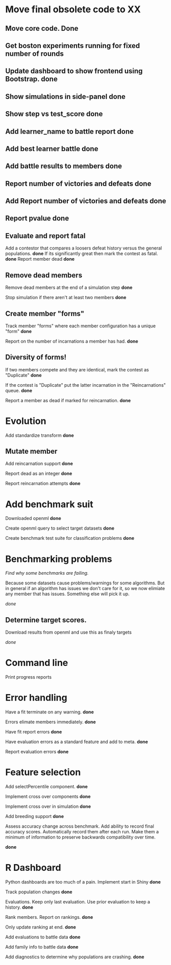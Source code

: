 # Move final obsolete code to XX

## Move core code. **Done**

## Get boston experiments running for fixed number of rounds

## Update dashboard to show frontend using Bootstrap. **done**

## Show simulations in side-panel **done**

## Show step vs test_score **done**

## Add learner_name to battle report **done**

## Add best learner battle **done**

## Add battle results to members **done**

## Report number of victories and defeats **done**

## Add Report number of victories and defeats **done**

## Report pvalue **done**

## Evaluate and report fatal

Add a contestor that compares a loosers defeat history versus the general populations. **done**
If its significantly great then mark the contest as fatal. **done**
Report member dead **done**

## Remove dead members

Remove dead members at the end of a simulation step **done**

Stop simulation if there aren't at least two members **done**

## Create member "forms"

Track member "forms" where each member configuration has a unique "form" **done**

Report on the number of incarnations a member has had. **done**

## Diversity of forms!

If two members compete and they are identical, mark the contest as "Duplicate" **done**

If the contest is "Duplicate" put the latter incarnation in the "Reincarnations" queue. **done**

Report a member as dead if marked for reincarnation. **done**

# Evolution

Add standardize transform **done**

## Mutate member

Add reincarnation support **done**

Report dead as an integer **done**

Report reincarnation attempts **done**

# Add benchmark suit

Downloaded openml **done**

Create openml query to select target datasets **done**

Create benchmark test suite for classification problems **done**

# Benchmarking problems

*Find why some benchmarks are failing.*

Because some datasets cause problems/warnings for some algorithms. But in general if an algorithm has issues we don't
care for it, so we now elimiate any member that has issues. Something else will pick it up.

*done*

## Determine target scores.

Download results from openml and use this as finaly targets

*done*

# Command line

Print progress reports

# Error handling

Have a fit terminate on any warning. **done**

Errors elimate members immediately. **done**

Have fit report errors **done**

Have evaluation errors as a standard feature and add to meta. **done**

Report evaluation errors **done**

# Feature selection

Add selectPercentile component. **done**

Implement cross over components **done**

Implement cross over in simulation **done**

Add breeding support **done**

Assess accuracy change across benchmark. Add ability to record final accuracy scores. Automatically record them after each
run. Make them a minimum of information to preserve backwards compatibility over time.

**done**

# R Dashboard

Python dashboards are too much of a pain. Implement start in Shiny **done**

Track population changes **done**

Evaluations. Keep only last evaluation. Use prior evaluation to keep a history. **done**

Rank members. Report on rankings. **done**

Only update ranking at end. **done**

Add evaluations to battle data  **done**

Add family info to battle data **done**

Add diagnostics to determine why populations are crashing. **done**

